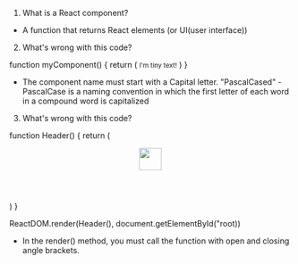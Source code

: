 1. What is a React component?
- A function that returns React elements (or UI(user interface))

2. What's wrong with this code?

function myComponent() {
    return (
        <small>I'm tiny text!</small>
    )
}
- The component name must start with a Capital letter. "PascalCased" - PascalCase is a naming convention in which the first letter of each word in a compound word is capitalized

3. What's wrong with this code?

function Header() {
    return (
        <header>
            <nav>
                <img src="./react-logo.png" width="40px" />
            </nav>
        </header>
    )
}

ReactDOM.render(Header(), document.getElementById("root))

- In the render() method, you must call the function with open and closing angle brackets.
